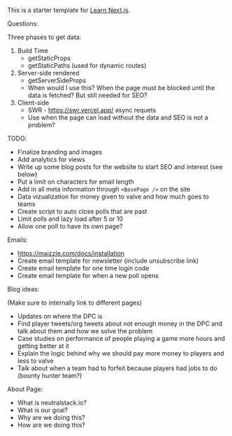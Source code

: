 This is a starter template for [Learn Next.js](https://nextjs.org/learn).

Questions:

Three phases to get data:

1. Build Time
   - getStaticProps
   - getStaticPaths (used for dynamic routes)
2. Server-side rendered
   - getServerSideProps
   - When would I use this? When the page must be blocked until the data is fetched? But still needed for SEO?
3. Client-side
   - SWR - https://swr.vercel.app/ async requets
   - Use when the page can load without the data and SEO is not a problem?

TODO:

- Finalize branding and images
- Add analytics for views
- Write up some blog posts for the website to start SEO and interest (see below)
- Put a limit on characters for email length
- Add in all meta information through `<BasePage />` on the site
- Data vizualization for money given to valve and how much goes to teams
- Create script to auto close polls that are past
- Limit polls and lazy load after 5 or 10
- Allow one poll to have its own page?

Emails:

- https://maizzle.com/docs/installation
- Create email template for newsletter (include unsubscribe link)
- Create email template for one time login code
- Create email template for when a new poll opens

Blog ideas:

(Make sure to internally link to different pages)

- Updates on where the DPC is
- Find player tweets/org tweets about not enough money in the DPC and talk about them and how we solve the problem
- Case studies on performance of people playing a game more hours and getting better at it
- Explain the logic behind why we should pay more money to players and less to valve
- Talk about when a team had to forfeit because players had jobs to do (bounty hunter team?)

About Page:

- What is neutralstack.io?
- What is our goal?
- Why are we doing this?
- How are we doing this?
